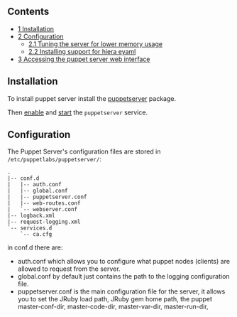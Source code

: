 ## Contents

*   [1 Installation](#Installation)
*   [2 Configuration](#Configuration)
    *   [2.1 Tuning the server for lower memory usage](#Tuning_the_server_for_lower_memory_usage)
    *   [2.2 Installing support for hiera eyaml](#Installing_support_for_hiera_eyaml)
*   [3 Accessing the puppet server web interface](#Accessing_the_puppet_server_web_interface)

## Installation

To install puppet server install the [puppetserver](https://aur.archlinux.org/packages/puppetserver/) package.

Then [enable](/index.php/Enable "Enable") and [start](/index.php/Start "Start") the `puppetserver` service.

## Configuration

The Puppet Server's configuration files are stored in `/etc/puppetlabs/puppetserver/`:

```
.
|-- conf.d
|   |-- auth.conf
|   |-- global.conf
|   |-- puppetserver.conf
|   |-- web-routes.conf
|   `-- webserver.conf
|-- logback.xml
|-- request-logging.xml
`-- services.d
    `-- ca.cfg

```

in conf.d there are:

*   auth.conf which allows you to configure what puppet nodes (clients) are allowed to request from the server.
*   global.conf by default just contains the path to the logging configuration file.
*   puppetserver.conf is the main configuration file for the server, it allows you to set the JRuby load path, JRuby gem home path, the puppet master-conf-dir, master-code-dir, master-var-dir, master-run-dir, master-log-dir and most importantly the max-active-instances. It also has a section for adjusting the http-client allowed protocols which enable you to enable or disable the various SSL cipher suites and protocols.
*   web-routes.conf allows you to configure the puppet server's web-routes.
*   webserver.conf allows you to set the listen address, port, authentication type and log file path for the puppet server web interface.

Additionally, there is the `/etc/default/puppetserver` configuration file that allows you to tweak the Java Virtual Machine's startup settings, set the user and group the server runs as, the path to the puppet server's files and the configuration path.

### Tuning the server for lower memory usage

By default the puppet server allocates 2 gigabytes of RAM for itself, this can be adjusted in `/etc/default/puppetserver` by editing the JAVA_ARGS.

By default it is:

```
-Xms2g -Xmx2g -XX:MaxPermSize=256m

```

But if you are using a server that does not have sufficient RAM spare you can set it to as little as 512 megabytes. Keep in mind though that this will only cater for a small amount of managed servers and you will also need to change the maximum active instances of puppet to 1 in `/etc/puppetlabs/puppetserver/puppetserver.conf` which limits the number of server's that the server is able to communicate with at once.

### Installing support for hiera eyaml

If you wish to use Hiera eyaml on the puppet server you should install the gems for it on the puppet server using the following command:

```
puppetserver gem install hiera-eyaml

```

and then restart puppet server.

## Accessing the puppet server web interface

The web interface by default listens on https port 8140 on all interfaces. This can be changed by editing the ssl-host and ssl-port configuration options in `/etc/puppetlabs/conf.d/webserver.conf`.